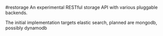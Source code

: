 #restorage
An experimental RESTful storage API with various pluggable backends.

The initial implementation targets elastic search, planned are mongodb, possibly dynamodb

